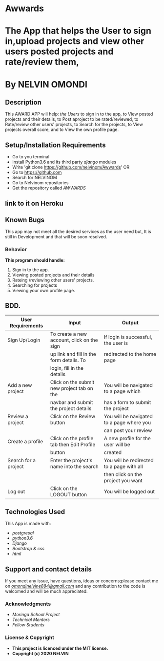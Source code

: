 # Awwards

# The App that helps the User to sign in,upload projects and view other users posted projects and rate/review them, 

# By **NELVIN OMONDI**

## Description
This AWARD APP will help:
*the Users* to sign in to the app, to View posted projects and their details, to Post aproject to be rated/reviewed, to Rate/review other users' projects, to Search for the projects, to View projects overall score, and to View the own profile page.

## Setup/Installation Requirements

* Go to you terminal
* Install Python3.6 and its third party *django* modules
* Write 'git clone https://github.com/nelvinom/Awwards'
OR
* Go to https://github.com
* Search for NELVINOM
* Go to Nelvinom repositories
* Get the repository called *AWWARDS*

## link to it on Heroku

## Known Bugs

This app may not meet all the desired services as the user need but,
It is still in Development and that will be soon resolved.

### Behavior

**This program should handle:**
1. Sign in to the app.
2. Viewing posted projects and their details
3. Rateing /reviewing other users' projects.
4. Searching for projects
5. Viewing your own profile page.

## BDD.
  
|        User Requirements                 |           Input                           |           Output                         |
|------------------------------------------|-------------------------------------------|------------------------------------------|
| Sign Up/Login                            | To create a new account, click on the sign| If login is successful, the user is      |
|                                          | up link and fill in the form details. To  | redirected to the home page              |
|                                          | login, fill in the details                |                                          |
| Add a new project                        | Click on the submit new project tab on the| You will be navigated to a page which    |
|                                          | navbar and submit the project details     | has a form to submit the project         |
| Review a project                         | Click on the Review button                | You will be navigated to a page where you|
|                                          |                                           | can post your review                     |
| Create a profile                         | Click on the profile tab then Edit Profile| A new profile for the user will be       |
|                                          | button                                    | created                                  |
| Search for a project                     | Enter the project's name into the search  | You will be redirected to a page with all||                                          | bar in the navbar                         | results matching your search. You can    |
|                                          |                                           | then click on the project you want       |
| Log out                                  | Click on the LOGOUT button                | You will be logged out                   ||                                          |                                   |                                          |

## Technologies Used

This App is made with:
* *postgresql*
* *python3.6*
* *Django*
* *Bootstrap & css*
* *html*

## Support and contact details

If you meet any issue, have questions, ideas or concerns;please contact me on
*omondinelvine884@gmail.com* and any contribution to the code is welcomed and will be much appreciated.

### Acknowledgments

* *Moringa School Project*
* *Technical Mentors*
* *Fellow Students*

### License & Copyright

* **This project is licenced under the MIT license.**
* **Copyright (c) 2020 NELVIN**